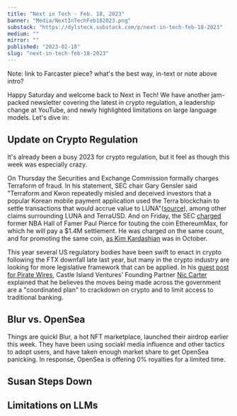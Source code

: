 ```yaml
---
title: "Next in Tech - Feb. 18, 2023"
banner: "Media/NextInTechFeb182023.png"
substack: "https://dylsteck.substack.com/p/next-in-tech-feb-18-2023"
medium: ""
mirror: ""
published: "2023-02-18"
slug: "next-in-tech-feb-18-2023"
---
```


Note: link to Farcaster piece? what's the best way, in-text or note above intro?

Happy Saturday and welcome back to Next in Tech! We have another jam-packed newsletter covering the latest in crypto regulation, a leadership change at YouTube, and newly highlighted limitations on large language models. Let's dive in:

## Update on Crypto Regulation

It's already been a busy 2023 for crypto regulation, but it feel as though this week was especially crazy. 

On Thursday the Securities and Exchange Commission formally charges Terraform of fraud. In his statement, SEC chair Gary Gensler said "Terraform and Kwon repeatedly misled and deceived investors that a popular Korean mobile payment application used the Terra blockchain to settle transactions that would accrue value to LUNA"([source](https://www.sec.gov/news/press-release/2023-32#:~:text=%22We%20allege%20that%20Terraform%20and,said%20SEC%20Chair%20Gary%20Gensler.)), among other claims surrounding LUNA and TerraUSD. And on Friday, the SEC [charged](https://www.sec.gov/news/press-release/2023-34) former NBA Hall of Famer Paul Pierce for touting the coin EthereumMax, for which he will pay a $1.4M settlement. He was charged on the same count, and for promoting the same coin, [as Kim Kardashian](https://www.sec.gov/news/press-release/2022-183?utm_medium=email&utm_source=govdelivery) was in October. 

This year several US regulatory bodies have been swift to enact in crypto following the FTX downfall late last year, but many in the crypto industry are looking for more legislative framework that can be applied. In his [guest post for Pirate Wires](https://www.piratewires.com/p/crypto-choke-point), Castle Island Ventures' Founding Partner [Nic Carter](https://twitter.com/nic__carter) explained that he believes the moves being made across the government are a "coordinated plan" to crackdown on crypto and to limit access to traditional banking. 

## Blur vs. OpenSea
Things are quickl
Blur, a hot NFT marketplace, launched their airdrop earlier this week. They have been using sociakl media influence and other tactics to adopt users, and have taken enough market share to get OpenSea panicking. In response, OpenSea is offering 0% royalties for a limited time.

## Susan Steps Down

## Limitations on LLMs